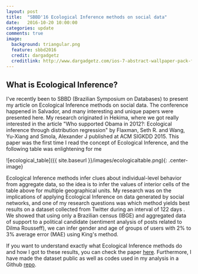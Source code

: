 ```yaml
---
layout: post
title:  "SBBD'16 Ecological Inference methods on social data"
date:   2016-10-20 10:00:00
categories: update
comments: true
image:
  background: triangular.png
  feature: sbbd2016
  credit: dargadgetz
  creditlink: http://www.dargadgetz.com/ios-7-abstract-wallpaper-pack-for-iphone-5-and-ipod-touch-retina/
---
```


## What is Ecological Inference?

I've recently been to SBBD (Brazilian Symposium on Databases) to present my article on Ecological Inference methods on social data. The conference happened in Salvador, and many interesting and unique papers were presented here. My research originated in Hekima, where we got really interested in the article "Who supported Obama in 2012?: Ecological inference through distribution regression" by Flaxman, Seth R. and Wang, Yu-Xiang and Smola, Alexander J published at ACM SIGKDD 2015. This paper was the first time I read the concept of Ecological Inference, and the following table was enlightening for me
<!-- 
<img src="{{ site.baseurl }}/images/ecologicaltable.png" alt="ecological_table" style="width:300px;height:150px" class="center-image"> -->

![ecological_table]({{ site.baseurl }}/images/ecologicaltable.png){: .center-image}

Ecological Inference methods infer clues about individual-level behavior from aggregate data, so the idea is to infer the values of interior cells of the table above for multiple geographical units. My research was on the implications of applying Ecological Inference on data generated by social networks, and one of my research questions was which method yields best results on a dataset collected from Twitter during an interval of 122 days . We showed that using only a Brazilian census (IBGE) and aggregated data of support to a political candidate (sentiment analysis of posts related to Dilma Rousseff), we can infer gender and age of groups of users with 2% to 3% average error (MAE) using King's method.

<!-- ![histograms]({{ site.baseurl }}/images/hist_gender_dilma.png){: .center-image} -->

If you want to understand exactly what Ecological Inference methods do and how I got to these results, you can check the paper [here](http://sbbd2016.fpc.ufba.br/sbbd2016/sbbd/sbbd_s002.pdf). Furthermore, I have made the dataset public as well as codes used in my analysis in a Github [repo](https://github.com/Guzpenha/Ecological-Inference-on-social-data).

<!-- ![event_photo]({{ site.baseurl }}/images/sbbd_photo.jpg){: .center-image} -->
